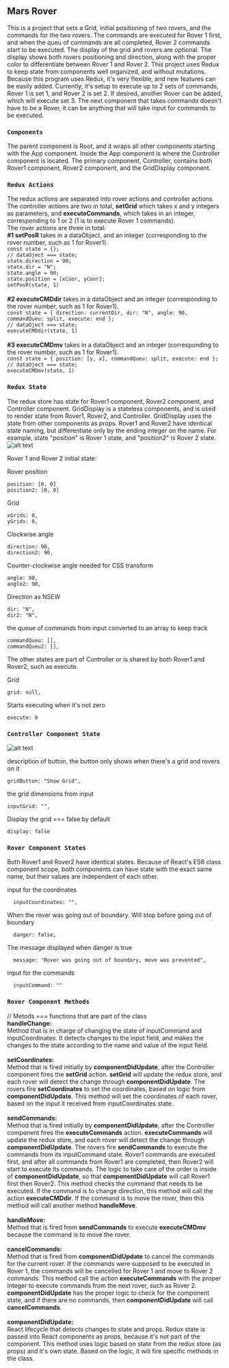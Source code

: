 ## Mars Rover

This is a project that sets a Grid, initial positioning of two rovers, and the commands for the two rovers. The commands are executed for Rover 1 first, and when the queu of commands are all completed, Rover 2 commands start to be executed. The display of the grid and rovers are optional. The display shows both rovers positioning and direction, along with the proper color to differentiate between Rover 1 and Rover 2. This project uses Redux to keep state from components well organized, and without mutations. Because this program uses Redux, it's very flexible, and new features can be easily added. Currently, it's setup to execute up to 2 sets of commands, Rover 1 is set 1, and Rover 2 is set 2. If desired, another Rover can be added, which will execute set 3. The next component that takes commands doesn't have to be a Rover, it can be anything that will take input for commands to be executed.

### `Components`

The parent component is Root, and it wraps all other components starting with the App component. Inside the App component is where the Controller component is located. The primary component, Controller, contains both Rover1 component, Rover2 component, and the GridDisplay component.

### `Redux Actions`

The redux actions are separated into rover actions and controller actions. <br>
The controller actions are two in total, **setGrid** which takes x and y integers as parameters, and **executeCommands**, which takes in an integer, corresponding to 1 or 2 (1 is to execute Rover 1 commands). <br>
The rover actions are three in total: <br>
**#1 setPosR** takes in a dataObject, and an integer (corresponding to the rover number, such as 1 for Rover1).
<br>
`const state = {};` <br>
`// dataOject === state;` <br>
`state.direction = 90;` <br>
`state.dir = "N";` <br>
`state.angle = 90;` <br>
`state.position = [xCoor, yCoor];` <br>
`setPosR(state, 1)` <br> <br>
**#2 executeCMDdir** takes in a dataObject and an integer (corresponding to the rover number, such as 1 for Rover1). <br>
`const state = { direction: currentDir, dir: "N", angle: 90, commandQueu: split, execute: end };`<br>
`// dataOject === state;` <br>
`executeCMDdir(state, 1)`<br> <br>
**#3 executeCMDmv** takes in a dataObject and an integer (corresponding to the rover number, such as 1 for Rover1). <br>
`const state = { position: [y, x], commandQueu: split, execute: end };` <br>
`// dataOject === state;`<br>
`executeCMDmv(state, 1)`<br>

### `Redux State`

The redux store has state for Rover1 component, Rover2 component, and Controller component. GridDisplay is a stateless components, and is used to render state from Rover1, Rover2, and Controller. GridDisplay uses the state from other components as props.
Rover1 and Rover2 have identical state naming, but differentiate only by the ending integer on the name. For example, state "position" is Rover 1 state, and "position2" is Rover 2 state.
![alt text](src/ReduxFlow.png)

Rover 1 and Rover 2 initial state:

Rover position

    position: [0, 0]
    position2: [0, 0]

Grid

    xGrids: 0,
    yGrids: 0,

Clockwise angle

    direction: 90,
    direction2: 90,

Counter-clockwise angle
needed for CSS transform

    angle: 90,
    angle2: 90,

Direction as NSEW

    dir: "N",
    dir2: "N",

the queue of commands from input
converted to an array to keep track

    commandQueu: [],
    commandQueu2: [],

The other states are part of Controller or is shared by both Rover1 and Rover2, such as execute.

Grid

    grid: null,

Starts executing when it's not zero

    execute: 0

### `Controller Component State`

![alt text](src/ComponentFlow.png)

description of button, the button only shows when there's a grid and rovers on it

    gridButton: "Show Grid",

the grid dimensions from input

    inputGrid: "",

Display the grid === false by default

    display: false

### `Rover Component States`

Both Rover1 and Rover2 have identical states. Because of React's ES6 class component scope, both components can have state with the exact same name, but their values are independent of each other.

input for the coordinates

      inputCoordinates: "",

When the rover was going out of boundary.
Will stop before going out of boundary

      danger: false,

The message displayed when danger is true

      message: "Rover was going out of boundary, move was prevented",

input for the commands

      inputCommand: ""

### `Rover Component Methods`
// Metods === functions that are part of the class <br>
**handleChange:**<br>
Method that is in charge of changing the state of inputCommand and inputCoordinates. It detects changes to the input field, and makes the changes to the state according to the name and value of the input field.
<br><br>
**setCoordinates:**<br>
Method that is fired initially by **componentDidUpdate**, after the Controller component fires the **setGrid** action. **setGrid** will update the redux store, and each rover will detect the change through **componentDidUpdate**. The rovers fire **setCoordinates** to set the coordinates, based on logic from **componentDidUpdate**. This method will set the coordinates of each rover, based on the input it received from inputCoordinates state.
<br><br>
**sendCommands:**<br>
Method that is fired initially by  **componentDidUpdate**, after the Controller component fires the **executeCommands** action. **executeCommands** will update the redux store, and each rover will detect the change through **componentDidUpdate**. The rovers fire **sendCommands** to execute the commands from its inputCommand state. Rover1 commands are executed first, and after all commands from Rover1 are completed, then Rover2 will start to execute its commands. The logic to take care of the order is inside of **componentDidUpdate**, so that **componentDidUpdate** will call Rover1 first then Rover2. This method checks the command that needs to be executed. If the command is to change direction, this method will call the action **executeCMDdir**. If the command is to move the rover, then this method will call another method **handleMove**.
<br><br>
**handleMove:**<br>
Method that is fired from **sendCommands** to execute **executeCMDmv** because the command is to move the rover.
<br><br>
**cancelCommands:**<br>
Method that is fired from **componentDidUpdate** to cancel the commands for the current rover. If the commands were supposed to be executed in Rover 1, the commands will be cancelled for Rover 1 and move to Rover 2 commands. This method call the action **executeCommands** with the proper integer to execute commands from the next rover, such as Rover 2. **componentDidUpdate** has the proper logic to check for the component state, and if there are no commands, then **componentDidUpdate** will call **cancelCommands**.
<br><br>
**componentDidUpdate:**<br>
React lifecycle that detects changes to state and props. Redux state is passed into React components as props, because it's not part of the component. This method uses logic based on state from the redux store (as props) and it's own state. Based on the logic, it will fire specific methods in the class.
